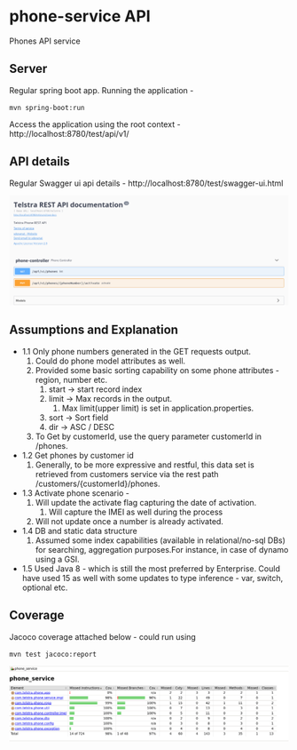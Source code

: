 # phone-service API

Phones API service

## Server
Regular spring boot app. Running the application -

    mvn spring-boot:run

Access the application using the root context - http://localhost:8780/test/api/v1/

## API details

Regular Swagger ui api details  - http://localhost:8780/test/swagger-ui.html

![SwaggerUI](https://github.com/dsrini-open/phone_service/blob/main/swagger.png)

## Assumptions and Explanation
* 1.1 Only phone numbers generated in the GET requests output.
    1. Could do phone model attributes as well.
    2. Provided some basic sorting capability on some phone attributes - region, number etc.
          1. start -> start record index
          2. limit -> Max records in the output.
              1. Max limit(upper limit) is set in application.properties.
          3. sort  -> Sort field
          4. dir   -> ASC / DESC
    3. To Get by customerId, use the query parameter customerId in /phones.
* 1.2 Get phones by customer id
    1. Generally, to be more expressive and restful, this data set is retrieved from customers service via the rest path /customers/{customerId}/phones.
* 1.3 Activate phone scenario -
    1. Will update the activate flag capturing the date of activation.
        1. Will capture the IMEI as well during the process
    2. Will not update once a number is already activated.
* 1.4 DB and static data structure
    1. Assumed some index capabilities (available in relational/no-sql DBs) for searching, aggregation purposes.For instance, in case of dynamo using a GSI.
* 1.5 Used Java 8 - which is still the most preferred by Enterprise. Could have used 15 as well with some updates to type inference - var, switch, optional etc.

## Coverage

Jacoco coverage attached below - could run using

    mvn test jacoco:report

![coverage](https://github.com/dsrini-open/phone_service/blob/main/coverage.png)
